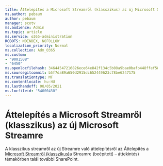 ```yaml
---
title: Áttelepítés a Microsoft Streamről (klasszikus) az új Microsoft Streamre
ms.author: pebaum
author: pebaum
manager: scotv
ms.audience: Admin
ms.topic: article
ms.service: o365-administration
ROBOTS: NOINDEX, NOFOLLOW
localization_priority: Normal
ms.collection: Adm_O365
ms.custom:
- "9001508"
- "6450"
ms.openlocfilehash: 34644547216826ece64e842f134c5b08a9bae0bafb448ffef589db78c3263c5a
ms.sourcegitcommit: b5f7da89a650d2915dc652449623c78be6247175
ms.translationtype: MT
ms.contentlocale: hu-HU
ms.lasthandoff: 08/05/2021
ms.locfileid: "54000430"
---
```

# <a name="migrate-from-microsoft-stream-classic-to-the-new-microsoft-stream"></a>Áttelepítés a Microsoft Streamről (klasszikus) az új Microsoft Streamre

A klasszikus streamről az új Streamre való áttelepítésről az Áttelepítés a [Microsoft Streamről (klasszikus)](/stream/streamnew/stream-classic-to-new-migration-overview)a Streamre (beépített) – áttekintés) témakörben talál további SharePoint.